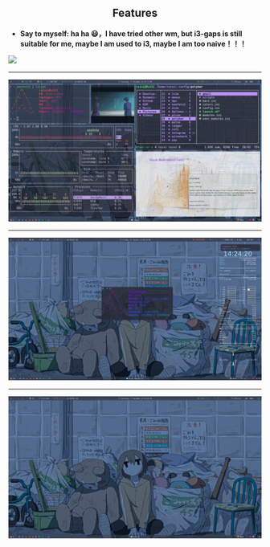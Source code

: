 ## <center>Features</center>

- **Say to myself: ha ha 😃，I have tried other wm, but i3-gaps is still suitable for me, maybe I am used to i3, maybe I am too naive！！！**

![](image/show.gif)

<hr/>

![](image/show1.png)

<hr/>

![](image/show2.png)

<hr/>

![](image/show3.png)

